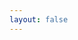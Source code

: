 ```yaml
---
layout: false
---
```


<script setup>
import { useRouter } from 'vitepress'

const router = useRouter()
router.go('/components/button')
</script>
